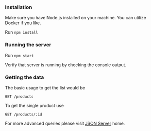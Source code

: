 ### Installation

Make sure you have Node.js installed on your machine. You can utilize Docker if you like.

Run `npm install`

### Running the server

Run `npm start`

Verify that server is running by checking the console output.

### Getting the data

The basic usage to get the list would be

```
GET /products
```

To get the single product use

```
GET /products/:id
```

For more advanced queries please visit [JSON Server](https://github.com/typicode/json-server) home.
